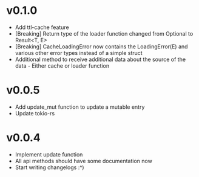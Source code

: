 # v0.1.0
* Add ttl-cache feature
* \[Breaking] Return type of the loader function changed from Optional<T> to Result<T, E>
* \[Breaking] CacheLoadingError now contains the LoadingError(E) and various other error types instead of a simple struct
* Additional method to receive additional data about the source of the data - Either cache or loader function

# v0.0.5
* Add update_mut function to update a mutable entry
* Update tokio-rs

# v0.0.4
* Implement update function
* All api methods should have some documentation now
* Start writing changelogs :^)